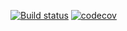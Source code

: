 [![Build status](https://ci.appveyor.com/api/projects/status/j95lb948sw02nqqd?svg=true)](https://ci.appveyor.com/project/Serg046/autofake)
[![codecov](https://codecov.io/gh/Serg046/AutoFake/branch/master/graph/badge.svg)](https://codecov.io/gh/Serg046/AutoFake)
